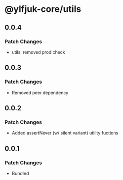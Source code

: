 # @ylfjuk-core/utils

## 0.0.4

### Patch Changes

- utils: removed prod check

## 0.0.3

### Patch Changes

- Removed peer dependency

## 0.0.2

### Patch Changes

- Added assertNever (w/ silent variant) utility fuctions

## 0.0.1

### Patch Changes

- Bundled
